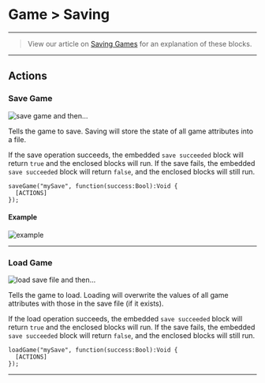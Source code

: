 # Game > Saving

***

> View our article on [Saving Games](https://www.stencyl.com/help/view/saving-and-loading-games/) for an explanation of these blocks.

***

## Actions

### <a name="save-game"></a> Save Game

![save game and then...](https://static.stencyl.com/pedia2/block-images/game/saving/save-game.png)

Tells the game to save. Saving will store the state of all game attributes into a file.

If the save operation succeeds, the embedded `save succeeded` block will return `true` and the enclosed blocks will run. If the save fails, the embedded `save succeeded` block will return `false`, and the enclosed blocks will still run.

```
saveGame("mySave", function(success:Bool):Void {
  [ACTIONS]
});
```

#### Example

![example](https://raw.githubusercontent.com/Stencyl/stencylpedia/master/chapter-5/images/saving-2.png)

***

### <a name="load-game"></a> Load Game

![load save file and then...](https://static.stencyl.com/pedia2/block-images/game/saving/load-game.png)

Tells the game to load. Loading will overwrite the values of all game attributes with those in the save file (if it exists).

If the load operation succeeds, the embedded `save succeeded` block will return `true` and the enclosed blocks will run. If the save fails, the embedded `save succeeded` block will return `false`, and the enclosed blocks will still run.

```
loadGame("mySave", function(success:Bool):Void {
  [ACTIONS]
});
```

***
